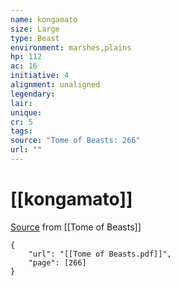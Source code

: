 ```yaml
---
name: kongamato
size: Large
type: Beast
environment: marshes,plains
hp: 112
ac: 16
initiative: 4
alignment: unaligned
legendary: 
lair: 
unique: 
cr: 5
tags: 
source: "Tome of Beasts: 266"
url: ""
---
```

# [[kongamato]]

[Source](zotero://open-pdf/library/items/ULEQWHJM?page=266) from [[Tome of Beasts]]

```pdf
{
	"url": "[[Tome of Beasts.pdf]]",
	"page": [266]
}
```

